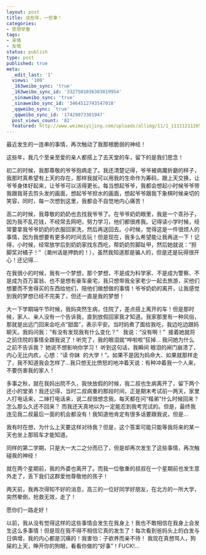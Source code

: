 ```yaml
---
layout: post
title: 这些年，一些事！
categories:
- 思想举重
tags:
- 亲情
- 友情
status: publish
type: post
published: true
meta:
  _edit_last: '1'
  views: '100'
  _163weibo_sync: 'true'
  _163weibo_sync_id: '3327501036303019954'
  _sinaweibo_sync: 'true'
  _sinaweibo_sync_id: '3464512743547018'
  _qqweibo_sync: 'true'
  _qqweibo_sync_id: '17429073301947'
  post_views_count: '82'
  featured: http://www.weimeiyijing.com/uploads/allimg/11/1_111112112650_3.jpg
---
```

最近发生的一连串的事情，再次触动了我那根脆弱的神经！

这些年，我几个至亲至爱的亲人都搭上了去天堂的车，留下的是我们思念！

初二的时候，我那尊敬的爷爷抱病走了。我还清楚记得，爷爷被病魔折磨的样子，我那时真希望有上天的存在，那样我就可以用我的生命作为筹码，跟上天交换，让爷爷身体好起来，让爷爷可以活得更长。每当想起爷爷，我都会想起小时候爷爷带我跟我哥去剪头发的画面，想起爷爷担水的画面，想起爷爷跟我下象棋时候亲切的笑容，同时，每一次想到这里，我都会不自觉地内心痛苦！

高二的时候，我尊敬的奶奶也去找我爷爷了。在爷爷奶奶眼里，我是一个乖孙子，因为我不乱花钱，不经常去网吧，努力学习，他们都很疼我。记得读小学时候，经常要拿我爷爷奶奶的衣服回家洗，然后再送回去。小时候，觉得这是一件很烦人的事情，因为我想要有更多的时间去玩！但是现在，我多么希望能让我再送一下！记得，小时候，经常放学后到奶奶家找东西吃，帮奶奶剪脚趾甲，然后她就说：“担脚奖对橘子！”（潮州话是押韵的！），虽然我知道那是骗人的，但是还是玩得很开心！还记得...

在我很小的时候，我有一个梦想，那个梦想，不是成为科学家、不是成为警察、不是成为百万富翁、也不是想有豪车豪宅，我只想带我全家老少一起去旅游，买他们想要而不舍得买的东西给他们，陪他们做想做的事情！爷爷奶奶的离开，让我感觉到我的梦想已经不完美了，但还一直是我的梦想！

大一下学期端午节时候，我妈突然生病，住院了，差点搭上离开的车！但是那时候，家人、亲人没有一个告诉我，直到放假回家我才知道。我家那里有一种风俗，那就是出远门回来会吃点“甜面”，表示平安。当时妈煮了面给我吃，我边吃边跟妈聊天。我妈问我：“有没有发现我有什么变化？”   我说：“没有啊！”  接着她就将之前住院的事情全跟我说了！听完了，我的眼泪就“哗啦啦”狂掉... 我问她为什么之前不告诉我？ 她说不想影响你学习！ 听到这句话，我瞬间 眼泪的闸门崩溃了，内心无比内疚，心想：“读 你妹  的大学！”。如果不是因为妈命大、如果就那样走了，我不知道我会怎样了...我只想无比愤怒的地冲着天说：有种冲着我一个人来，不要伤害我的家人！

多事之秋，就在我妈出院不久，我快放假的时候，我二叔也生病离开了，留下两个还小的堂弟！我还记得，当时二叔病重的那段时间，正是期末考试前一两天，家里人打电话来，二婶打电话来，说二叔很想念我，每天都在问“楷弟”什么时候回来？怎么那么久还不回来？ 而我还天真地以为一定能忍到我考完试的。但是，最终我连见我二叔最后一面的机会都没有！我知道他肯定有很多话要跟我说，但是...

我有时在想，为什么上天要这样对待我？但是，这个答案可能只能等我将来的某一天也坐上那班车才能知道。

同样的第二学期，只是大一大二之分而已了，但是却再次发生了这些事情，再次触碰我的神经！

就在两个星期前，我的外婆也离开了。而我一位敬重的叔叔在一个星期前也发生意外走了，丢下我们这群爱他尊敬他的孩子！

两天前，我再次得知不好的消息，高三的一位好同学好朋友，在北方的一所大学，突然晕倒，抢救无效，走了！

愿你们一路走好！

以前，我从没有觉得这样的这些事情会发生在我身上！我也不敢相信在我身上会发生这么多事情！但是现在我不得不相信它真的发生了！每次看到爸妈头上的白发与日俱增，我的内心都是沉痛的！我害怕：子欲养而亲不待！ 我现在真想骂人，狗屎的上天，睁开你的狗眼，看看你做的“好事”！FUCK!...



